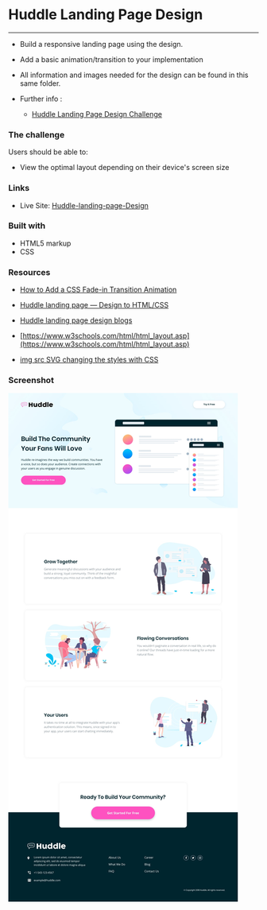 # Huddle Landing Page Design
-  -  -

- Build a responsive landing page using the design. 

- Add a basic animation/transition to your implementation

- All information and images needed for the design can be found in this same folder.

- Further info :
  - [Huddle Landing Page Design Challenge](https://www.frontendmentor.io/challenges/huddle-landing-page-with-curved-sections-5ca5ecd01e82137ec91a50f2)



### The challenge

Users should be able to:

- View the optimal layout depending on their device's screen size


### Links

- Live Site: [Huddle-landing-page-Design](https://biniyammelaku2.github.io/Huddle-landing-page-Design/)

### Built with

- HTML5 markup
- CSS 

### Resources

- [How to Add a CSS Fade-in Transition Animation](https://blog.hubspot.com/website/css-fade-in)

- [Huddle landing page — Design to HTML/CSS](https://nabendu82.medium.com/huddle-landing-page-design-to-html-css-1b59e207f94c)

- [Huddle landing page design blogs](https://levelup.gitconnected.com/challenge-003-huddle-landing-page-with-a-single-introductory-section-6301c1bf30c3)

- [https://www.w3schools.com/html/html_layout.asp](https://www.w3schools.com/html/html_layout.asp)

- [img src SVG changing the styles with CSS](https://stackoverflow.com/questions/24933430/img-src-svg-changing-the-styles-with-css)


### Screenshot

![](./design/desktop-design.jpg)